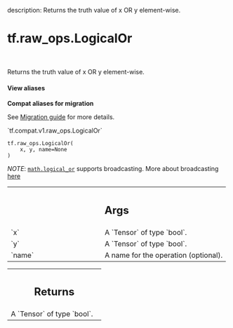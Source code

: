 description: Returns the truth value of x OR y element-wise.

<div itemscope itemtype="http://developers.google.com/ReferenceObject">
<meta itemprop="name" content="tf.raw_ops.LogicalOr" />
<meta itemprop="path" content="Stable" />
</div>

# tf.raw_ops.LogicalOr

<!-- Insert buttons and diff -->

<table class="tfo-notebook-buttons tfo-api nocontent" align="left">

</table>



Returns the truth value of x OR y element-wise.

<section class="expandable">
  <h4 class="showalways">View aliases</h4>
  <p>
<b>Compat aliases for migration</b>
<p>See
<a href="https://www.tensorflow.org/guide/migrate">Migration guide</a> for
more details.</p>
<p>`tf.compat.v1.raw_ops.LogicalOr`</p>
</p>
</section>

<pre class="devsite-click-to-copy prettyprint lang-py tfo-signature-link">
<code>tf.raw_ops.LogicalOr(
    x, y, name=None
)
</code></pre>



<!-- Placeholder for "Used in" -->

*NOTE*: <a href="../../tf/math/logical_or.md"><code>math.logical_or</code></a> supports broadcasting. More about broadcasting
[here](http://docs.scipy.org/doc/numpy/user/basics.broadcasting.html)

<!-- Tabular view -->
 <table class="responsive fixed orange">
<colgroup><col width="214px"><col></colgroup>
<tr><th colspan="2"><h2 class="add-link">Args</h2></th></tr>

<tr>
<td>
`x`
</td>
<td>
A `Tensor` of type `bool`.
</td>
</tr><tr>
<td>
`y`
</td>
<td>
A `Tensor` of type `bool`.
</td>
</tr><tr>
<td>
`name`
</td>
<td>
A name for the operation (optional).
</td>
</tr>
</table>



<!-- Tabular view -->
 <table class="responsive fixed orange">
<colgroup><col width="214px"><col></colgroup>
<tr><th colspan="2"><h2 class="add-link">Returns</h2></th></tr>
<tr class="alt">
<td colspan="2">
A `Tensor` of type `bool`.
</td>
</tr>

</table>

